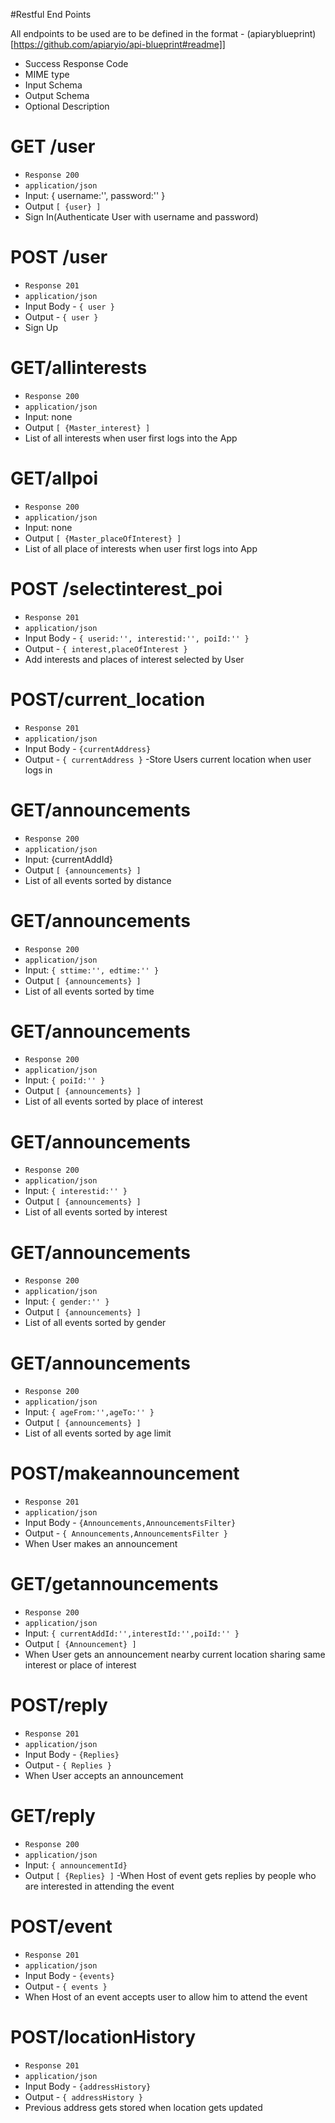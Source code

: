 #Restful End Points

All endpoints to be used are to be defined in the format - (apiaryblueprint)[https://github.com/apiaryio/api-blueprint#readme]]

 - Success Response Code
 - MIME type
 - Input Schema
 - Output Schema
 - Optional Description
    

# GET /user
 - ``` Response 200 ```
 - ``` application/json ```
 - Input: {
    username:'',
    password:''
 }
 - Output ``` [ {user} ] ``` 
 - Sign In(Authenticate User with username and password)
 
# POST /user
 - ``` Response 201 ```
 - ``` application/json ```
 - Input Body - ``` { user } ```
 - Output - ``` { user } ```
 - Sign Up

# GET/allinterests
 - ``` Response 200 ```
 - ``` application/json ```
 - Input: none
 - Output ``` [ {Master_interest} ] ```
 - List of all interests when user first logs into the App

# GET/allpoi
 - ``` Response 200 ```
 - ``` application/json ```
 - Input: none
 - Output ``` [ {Master_placeOfInterest} ] ```
 - List of all place of interests when user first logs into App

# POST /selectinterest_poi
 - ``` Response 201 ```
 - ``` application/json ```
 - Input Body - ``` {
                        userid:'',
                        interestid:'',
                        poiId:''
                } ```
 - Output - ``` { interest,placeOfInterest } ```
 - Add interests and places of interest selected by User

 # POST/current_location
 - ``` Response 201 ```
  - ``` application/json ```
  - Input Body - ``` {currentAddress} ```
  - Output - ``` { currentAddress } ```
  -Store Users current location when user logs in

# GET/announcements
 - ``` Response 200 ```
 - ``` application/json ```
 - Input: {currentAddId}
 - Output ``` [ {announcements} ] ```
 - List of all events sorted by distance

 # GET/announcements
  - ``` Response 200 ```
  - ``` application/json ```
  - Input: ```{
        sttime:'',
        edtime:''
  } ```
  - Output ``` [ {announcements} ] ```
  - List of all events sorted by time

 # GET/announcements
  - ``` Response 200 ```
  - ``` application/json ```
  - Input: ```{ poiId:'' } ```
  - Output ``` [ {announcements} ] ```
  - List of all events sorted by place of interest

 # GET/announcements
   - ``` Response 200 ```
   - ``` application/json ```
   - Input: ```{ interestid:'' } ```
   - Output ``` [ {announcements} ] ```
   - List of all events sorted by interest

  # GET/announcements
   - ``` Response 200 ```
   - ``` application/json ```
   - Input: ```{ gender:'' } ```
   - Output ``` [ {announcements} ] ```
   - List of all events sorted by gender

  # GET/announcements
   - ``` Response 200 ```
   - ``` application/json ```
   - Input: ```{ ageFrom:'',ageTo:'' } ```
   - Output ``` [ {announcements} ] ```
   - List of all events sorted by age limit

  # POST/makeannouncement
   - ``` Response 201 ```
   - ``` application/json ```
   - Input Body - ``` {Announcements,AnnouncementsFilter} ```
   - Output - ``` { Announcements,AnnouncementsFilter } ```
   - When User makes an announcement

  # GET/getannouncements
   - ``` Response 200 ```
   - ``` application/json ```
   - Input: ```{ currentAddId:'',interestId:'',poiId:'' } ```
   - Output ``` [ {Announcement} ] ```
   - When User gets an announcement nearby current location sharing same interest or place of interest

  # POST/reply
   - ``` Response 201 ```
   - ``` application/json ```
   - Input Body - ``` {Replies} ```
   - Output - ``` { Replies } ```
   - When User accepts an announcement

 # GET/reply
   - ``` Response 200 ```
   - ``` application/json ```
   - Input: ```{ announcementId} ```
   - Output ``` [ {Replies} ] ```
   -When Host of event gets replies by people who are interested in attending the event

  # POST/event
   - ``` Response 201 ```
   - ``` application/json ```
   - Input Body - ``` {events} ```
   - Output - ``` { events } ```
   - When Host of an event accepts user to allow him to attend the event


  # POST/locationHistory
   - ``` Response 201 ```
   - ``` application/json ```
   - Input Body - ``` {addressHistory} ```
   - Output - ``` { addressHistory } ```
   - Previous address gets stored when location gets updated


































